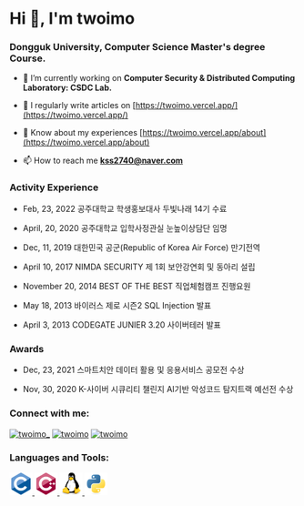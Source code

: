 <h1 align="left">Hi 👋, I'm twoimo</h1>
<h3 align="left">Dongguk University, Computer Science Master's degree Course.</h3>

- 🔭 I’m currently working on **Computer Security & Distributed Computing Laboratory: CSDC Lab.**

- 📝 I regularly write articles on [https://twoimo.vercel.app/](https://twoimo.vercel.app/)

- 📄 Know about my experiences [https://twoimo.vercel.app/about](https://twoimo.vercel.app/about)

- 📫 How to reach me **kss2740@naver.com**

<h3 align="left">Activity Experience</h3>

- Feb, 23, 2022 공주대학교 학생홍보대사 두빛나래 14기 수료

- April, 20, 2020 공주대학교 입학사정관실 눈높이상담단 임명

- Dec, 11, 2019 대한민국 공군(Republic of Korea Air Force) 만기전역

- April 10, 2017 NIMDA SECURITY 제 1회 보안강연회 및 동아리 설립

- November 20, 2014 BEST OF THE BEST 직업체험캠프 진행요원

- May 18, 2013 바이러스 제로 시즌2 SQL Injection 발표

- April 3, 2013 CODEGATE JUNIER 3.20 사이버테러 발표

<h3 align="left">Awards</h3>

- Dec, 23, 2021 스마트치안 데이터 활용 및 응용서비스 공모전 수상

- Nov, 30, 2020 K-사이버 시큐리티 챌린지 AI기반 악성코드 탐지트랙 예선전 수상

<h3 align="left">Connect with me:</h3>
<p align="left">
<a href="https://twitter.com/twoimo_" target="blank"><img align="center" src="https://raw.githubusercontent.com/rahuldkjain/github-profile-readme-generator/master/src/images/icons/Social/twitter.svg" alt="twoimo_" height="30" width="40" /></a>
<a href="https://fb.com/twoimo" target="blank"><img align="center" src="https://raw.githubusercontent.com/rahuldkjain/github-profile-readme-generator/master/src/images/icons/Social/facebook.svg" alt="twoimo" height="30" width="40" /></a>
<a href="https://instagram.com/twoimo" target="blank"><img align="center" src="https://raw.githubusercontent.com/rahuldkjain/github-profile-readme-generator/master/src/images/icons/Social/instagram.svg" alt="twoimo" height="30" width="40" /></a>
</p>

<h3 align="left">Languages and Tools:</h3>
<p align="left"> <a href="https://www.cprogramming.com/" target="_blank" rel="noreferrer"> <img src="https://raw.githubusercontent.com/devicons/devicon/master/icons/c/c-original.svg" alt="c" width="40" height="40"/> </a> <a href="https://www.w3schools.com/cpp/" target="_blank" rel="noreferrer"> <img src="https://raw.githubusercontent.com/devicons/devicon/master/icons/cplusplus/cplusplus-original.svg" alt="cplusplus" width="40" height="40"/> </a> <a href="https://www.linux.org/" target="_blank" rel="noreferrer"> <img src="https://raw.githubusercontent.com/devicons/devicon/master/icons/linux/linux-original.svg" alt="linux" width="40" height="40"/> </a> <a href="https://www.python.org" target="_blank" rel="noreferrer"> <img src="https://raw.githubusercontent.com/devicons/devicon/master/icons/python/python-original.svg" alt="python" width="40" height="40"/> </a> </p>
